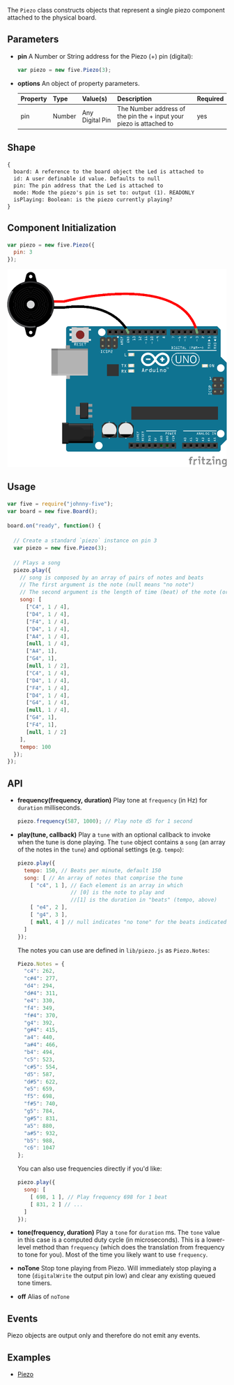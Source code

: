 The `Piezo` class constructs objects that represent a single piezo component attached to the physical board.

## Parameters

- **pin** A Number or String address for the Piezo (+) pin (digital):
  ```js
  var piezo = new five.Piezo(3);
  ```

- **options** An object of property parameters.

  | Property | Type   | Value(s)        | Description                                                         | Required |
  |---------------|--------|-----------------|---------------------------------------------------------------------|----------|
  | pin           | Number | Any Digital Pin | The Number address of the pin the + input your piezo is attached to | yes      |

## Shape

```
{ 
  board: A reference to the board object the Led is attached to
  id: A user definable id value. Defaults to null
  pin: The pin address that the Led is attached to
  mode: Mode the piezo's pin is set to: output (1). READONLY
  isPlaying: Boolean: is the piezo currently playing?
}
```

## Component Initialization

```js
var piezo = new five.Piezo({
  pin: 3
});
```

![piezo diagram](https://raw.githubusercontent.com/rwaldron/johnny-five/master/docs/breadboard/piezo.png)


## Usage

```js
var five = require("johnny-five");
var board = new five.Board();

board.on("ready", function() {

  // Create a standard `piezo` instance on pin 3
  var piezo = new five.Piezo(3);

  // Plays a song
  piezo.play({
    // song is composed by an array of pairs of notes and beats
    // The first argument is the note (null means "no note")
    // The second argument is the length of time (beat) of the note (or non-note)
    song: [
      ["C4", 1 / 4],
      ["D4", 1 / 4],
      ["F4", 1 / 4],
      ["D4", 1 / 4],
      ["A4", 1 / 4],
      [null, 1 / 4],
      ["A4", 1],
      ["G4", 1],
      [null, 1 / 2],
      ["C4", 1 / 4],
      ["D4", 1 / 4],
      ["F4", 1 / 4],
      ["D4", 1 / 4],
      ["G4", 1 / 4],
      [null, 1 / 4],
      ["G4", 1],
      ["F4", 1],
      [null, 1 / 2]
    ],
    tempo: 100
  });
});
```

## API

- **frequency(frequency, duration)** Play tone at `frequency` (in Hz) for `duration` milliseconds.

  ``` js
  piezo.frequency(587, 1000); // Play note d5 for 1 second
  ```

- **play(tune, callback)** Play a `tune` with an optional callback to invoke when the tune is done playing. The `tune` object contains a `song` (an array of the notes in the `tune`) and optional settings (e.g. `tempo`):

  ``` js
  piezo.play({
    tempo: 150, // Beats per minute, default 150
    song: [ // An array of notes that comprise the tune
      [ "c4", 1 ], // Each element is an array in which 
                   // [0] is the note to play and 
                   //[1] is the duration in "beats" (tempo, above)
      [ "e4", 2 ],
      [ "g4", 3 ],
      [ null, 4 ] // null indicates "no tone" for the beats indicated
    ]
  });
  ```

  The notes you can use are defined in `lib/piezo.js` as `Piezo.Notes`:

  ```js
  Piezo.Notes = {
    "c4": 262,
    "c#4": 277,
    "d4": 294,
    "d#4": 311,
    "e4": 330,
    "f4": 349,
    "f#4": 370,
    "g4": 392,
    "g#4": 415,
    "a4": 440,
    "a#4": 466,
    "b4": 494,
    "c5": 523,
    "c#5": 554,
    "d5": 587,
    "d#5": 622,
    "e5": 659,
    "f5": 698,
    "f#5": 740,
    "g5": 784,
    "g#5": 831,
    "a5": 880,
    "a#5": 932,
    "b5": 988,
    "c6": 1047
  };
  ```

  You can also use frequencies directly if you'd like:

  ``` js
  piezo.play({
    song: [
      [ 698, 1 ], // Play frequency 698 for 1 beat
      [ 831, 2 ] // ...
    ]
  });
  ```

- **tone(frequency, duration)** Play a `tone` for `duration` ms. The `tone` value in this case is a computed duty cycle (in microseconds). This is a lower-level method than `frequency` (which does the translation from frequency to tone for you). Most of the time you likely want to use `frequency`.

- **noTone** Stop tone playing from Piezo. Will immediately stop playing a tone (`digitalWrite` the output pin low) and clear any existing queued tone timers.

- **off** Alias of `noTone`

## Events

Piezo objects are output only and therefore do not emit any events.

<!--remove-start-->

## Examples
- [Piezo](https://github.com/rwldrn/johnny-five/blob/master/docs/piezo.md)

<!--remove-end-->
